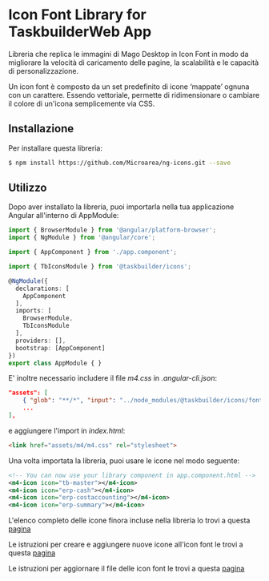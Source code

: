 # Icon Font Library for TaskbuilderWeb App

Libreria che replica le immagini di Mago Desktop in Icon Font in modo da migliorare la velocità di caricamento delle pagine, la scalabilità e le capacità di personalizzazione.

Un icon font è composto da un set predefinito di icone ‘mappate’ ognuna con un carattere. Essendo vettoriale, permette di ridimensionare o cambiare il colore di un'icona semplicemente via CSS.

## Installazione

Per installare questa libreria:

```bash
$ npm install https://github.com/Microarea/ng-icons.git --save
```

## Utilizzo

Dopo aver installato la libreria, puoi importarla nella tua applicazione Angular all'interno di AppModule:

```typescript
import { BrowserModule } from '@angular/platform-browser';
import { NgModule } from '@angular/core';

import { AppComponent } from './app.component';

import { TbIconsModule } from '@taskbuilder/icons';

@NgModule({
  declarations: [
    AppComponent
  ],
  imports: [
    BrowserModule,
    TbIconsModule
  ],
  providers: [],
  bootstrap: [AppComponent]
})
export class AppModule { }
```

E' inoltre necessario includere il file *m4.css* in *.angular-cli.json*:

```json
"assets": [
    { "glob": "**/*", "input": "../node_modules/@taskbuilder/icons/fonts/", "output": "./assets/m4" },
    ...
],
```

e aggiungere l'import in *index.html*:

```html
<link href="assets/m4/m4.css" rel="stylesheet">
```

Una volta importata la libreria, puoi usare le icone nel modo seguente:

```xml
<!-- You can now use your library component in app.component.html -->
<m4-icon icon="tb-master"></m4-icon>
<m4-icon icon="erp-cash"></m4-icon>
<m4-icon icon="erp-costaccounting"></m4-icon>
<m4-icon icon="erp-summary"></m4-icon>
```

L'elenco completo delle icone finora incluse nella libreria lo trovi a questa [pagina](https://microarea.github.io/ng-icons/)

Le istruzioni per creare e aggiungere nuove icone all'icon font le trovi a questa [pagina](https://github.com/Microarea/Taskbuilder/blob/08aaf9d4df9a73d2e5fa391205d32f2572dd8509/docs/ICONS.md)

Le istruzioni per aggiornare il file delle icon font le trovi a questa [pagina](https://github.com/Microarea/Taskbuilder/blob/master/client/icons/BUILD.MD)

